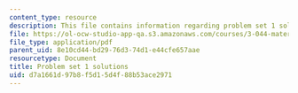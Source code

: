 ```yaml
---
content_type: resource
description: This file contains information regarding problem set 1 solutions.
file: https://ol-ocw-studio-app-qa.s3.amazonaws.com/courses/3-044-materials-processing-spring-2013/d7a1661d97b8f5d15d4f88b53ace2971_MIT3_044S13_pset1solns.pdf
file_type: application/pdf
parent_uid: 8e10cd44-bd29-76d3-74d1-e44cfe657aae
resourcetype: Document
title: Problem set 1 solutions
uid: d7a1661d-97b8-f5d1-5d4f-88b53ace2971
---
```

